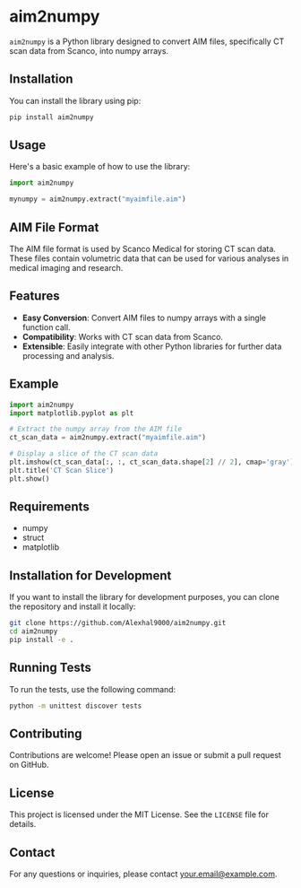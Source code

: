 # aim2numpy

`aim2numpy` is a Python library designed to convert AIM files, specifically CT scan data from Scanco, into numpy arrays.

## Installation

You can install the library using pip:

```bash
pip install aim2numpy
```

## Usage

Here's a basic example of how to use the library:

```python
import aim2numpy

mynumpy = aim2numpy.extract("myaimfile.aim")
```

## AIM File Format

The AIM file format is used by Scanco Medical for storing CT scan data. These files contain volumetric data that can be used for various analyses in medical imaging and research.

## Features

- **Easy Conversion**: Convert AIM files to numpy arrays with a single function call.
- **Compatibility**: Works with CT scan data from Scanco.
- **Extensible**: Easily integrate with other Python libraries for further data processing and analysis.

## Example

```python
import aim2numpy
import matplotlib.pyplot as plt

# Extract the numpy array from the AIM file
ct_scan_data = aim2numpy.extract("myaimfile.aim")

# Display a slice of the CT scan data
plt.imshow(ct_scan_data[:, :, ct_scan_data.shape[2] // 2], cmap='gray')
plt.title('CT Scan Slice')
plt.show()
```

## Requirements

- numpy
- struct
- matplotlib

## Installation for Development

If you want to install the library for development purposes, you can clone the repository and install it locally:

```bash
git clone https://github.com/Alexhal9000/aim2numpy.git
cd aim2numpy
pip install -e .
```

## Running Tests

To run the tests, use the following command:

```bash
python -m unittest discover tests
```

## Contributing

Contributions are welcome! Please open an issue or submit a pull request on GitHub.

## License

This project is licensed under the MIT License. See the `LICENSE` file for details.

## Contact

For any questions or inquiries, please contact your.email@example.com.